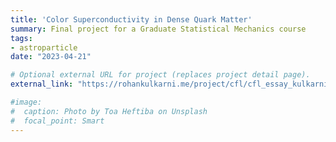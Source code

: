 ```yaml
---
title: 'Color Superconductivity in Dense Quark Matter'
summary: Final project for a Graduate Statistical Mechanics course
tags:
- astroparticle
date: "2023-04-21"

# Optional external URL for project (replaces project detail page).
external_link: "https://rohankulkarni.me/project/cfl/cfl_essay_kulkarni.pdf"

#image:
#  caption: Photo by Toa Heftiba on Unsplash
#  focal_point: Smart
---
```


